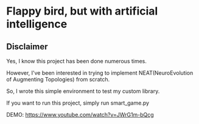 # Flappy bird, but with artificial intelligence

## Disclaimer
Yes, I know this project has been done numerous times.

However, I've been interested in trying to implement NEAT(NeuroEvolution of Augmenting Topologies) from scratch.

So, I wrote this simple environment to test my custom library.

If you want to run this project, simply run smart_game.py

DEMO:
https://www.youtube.com/watch?v=JWrG1m-bQcg
